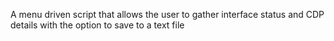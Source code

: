 A menu driven script that allows the user to gather interface status and CDP details with the option to save to a text file

